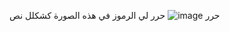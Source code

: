 حرر
![image](https://github.com/Ahmat2023/Ahmat2023/assets/154313611/c5324e8b-c8ba-46fc-b55b-c29e0fbf6333)
حرر لي الرموز في هذه الصورة كشكلل نص

